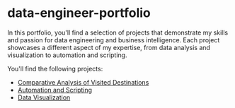 # data-engineer-portfolio
In this portfolio, you'll find a selection of projects that demonstrate my skills and passion for data engineering and business intelligence. Each project showcases a different aspect of my expertise, from data analysis and visualization to automation and scripting.

You'll find the following projects:
- [Comparative Analysis of Visited Destinations](projects/01-comparative-analysis-destinations/)
- [Automation and Scripting](projects/02-automation-scripting/)
- [Data Visualization](projects/03-data-visualization/)
